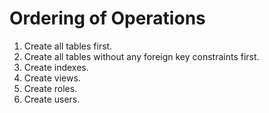 # Ordering of Operations

1. Create all tables first.
  1. Create all tables without any foreign key constraints first.
2. Create indexes.
3. Create views.
4. Create roles.
5. Create users.